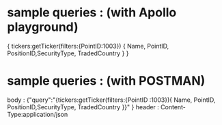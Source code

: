 # sample queries : (with Apollo playground) 
{ 
  tickers:getTicker(filters:{PointID:1003})  <!-- "tickers" is a name you can provide for dataset, not mandatory, "getTicker" is api name accepts parameters as filters. -->
    { Name, PointID, PositionID,SecurityType, TradedCountry } <!-- specify column names you want to fetch.-->
}

# sample queries : (with POSTMAN) 
 body : {"query":"{tickers:getTicker(filters:{PointID :1003}){ Name, PointID, PositionID,SecurityType, TradedCountry }}" }
 header : Content-Type:application/json

 
